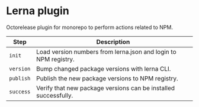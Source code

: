# Lerna plugin

Octorelease plugin for monorepo to perform actions related to NPM.

| Step | Description |
|------|-------------|
| `init` | Load version numbers from lerna.json and login to NPM registry. |
| `version` | Bump changed package versions with lerna CLI. |
| `publish` | Publish the new package versions to NPM registry. |
| `success` | Verify that new package versions can be installed successfully. |
